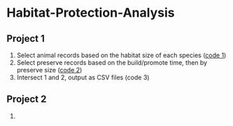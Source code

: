 # Habitat-Protection-Analysis
## Project 1
1. Select animal records based on the habitat size of each species ([code 1](https://github.com/yilunz/Habitat-Protection-Analysis/blob/master/animal_code_use.py))
2. Select preserve records based on the build/promote time, then by preserve size ([code 2](https://github.com/yilunz/Habitat-Protection-Analysis/blob/master/preserve_code.py))
4. Intersect 1 and 2, output as CSV files (code 3)

## Project 2
1. 
